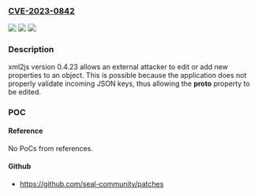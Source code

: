 ### [CVE-2023-0842](https://cve.mitre.org/cgi-bin/cvename.cgi?name=CVE-2023-0842)
![](https://img.shields.io/static/v1?label=Product&message=xml2js&color=blue)
![](https://img.shields.io/static/v1?label=Version&message=n%2Fa&color=blue)
![](https://img.shields.io/static/v1?label=Vulnerability&message=Prototype%20Pollution&color=brighgreen)

### Description

xml2js version 0.4.23 allows an external attacker to edit or add new properties to an object. This is possible because the application does not properly validate incoming JSON keys, thus allowing the __proto__ property to be edited.

### POC

#### Reference
No PoCs from references.

#### Github
- https://github.com/seal-community/patches

